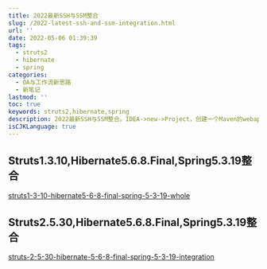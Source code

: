 ```yaml
---
title: 2022最新SSH与SSM整合
slug: /2022-latest-ssh-and-ssm-integration.html
url: ''
date: 2022-05-06 01:39:39
tags:
  - struts2
  - hibernate
  - spring
categories:
  - OA与工作流新思路
  - 新笔记
lastmod: ''
toc: true
keywords: struts2,hibernate,spring
description: 2022最新SSH与SSM整合。IDEA->new->Project，创建一个Maven的webapp项目，选择 org.apache.maven的webapp骨架。
isCJKLanguage: true
---
```

## Struts1.3.10,Hibernate5.6.8.Final,Spring5.3.19整合

[struts1-3-10-hibernate5-6-8-final-spring-5-3-19-whole](/post/struts1-3-10-hibernate5-6-8-final-spring-5-3-19-whole.html)

## Struts2.5.30,Hibernate5.6.8.Final,Spring5.3.19整合

[struts-2-5-30-hibernate-5-6-8-final-spring-5-3-19-integration](/post/struts-2-5-30-hibernate-5-6-8-final-spring-5-3-19-integration.html)